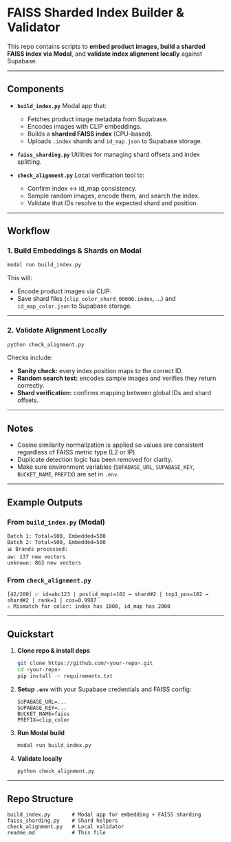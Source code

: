 # FAISS Sharded Index Builder & Validator

This repo contains scripts to **embed product images, build a sharded FAISS index via Modal**, and **validate index alignment locally** against Supabase.

---

## Components

* **`build_index.py`**
  Modal app that:

  * Fetches product image metadata from Supabase.
  * Encodes images with CLIP embeddings.
  * Builds a **sharded FAISS index** (CPU-based).
  * Uploads `.index` shards and `id_map.json` to Supabase storage.

* **`faiss_sharding.py`**
  Utilities for managing shard offsets and index splitting.

* **`check_alignment.py`**
  Local verification tool to:

  * Confirm index ↔ id\_map consistency.
  * Sample random images, encode them, and search the index.
  * Validate that IDs resolve to the expected shard and position.

---

## Workflow

### 1. Build Embeddings & Shards on Modal

```bash
modal run build_index.py
```

This will:

* Encode product images via CLIP.
* Save shard files (`clip_color_shard_00000.index`, …) and `id_map_color.json` to Supabase storage.

---

### 2. Validate Alignment Locally

```bash
python check_alignment.py
```

Checks include:

* **Sanity check:** every index position maps to the correct ID.
* **Random search test:** encodes sample images and verifies they return correctly.
* **Shard verification:** confirms mapping between global IDs and shard offsets.

---

## Notes

* Cosine similarity normalization is applied so values are consistent regardless of FAISS metric type (L2 or IP).
* Duplicate detection logic has been removed for clarity.
* Make sure environment variables (`SUPABASE_URL`, `SUPABASE_KEY`, `BUCKET_NAME`, `PREFIX`) are set in `.env`.

---

## Example Outputs

### From `build_index.py` (Modal)

```
Batch 1: Total=500, Embedded=500
Batch 2: Total=500, Embedded=500
📊 Brands processed:
aw: 137 new vectors
unknown: 863 new vectors
```

### From `check_alignment.py`

```
[42/200] ✅ id=abc123 | pos(id_map)=102 → shard#2 | top1_pos=102 → shard#2 | rank=1 | cos=0.9987
⚠️ Mismatch for color: index has 1000, id_map has 2000
```

---

## Quickstart

1. **Clone repo & install deps**

   ```bash
   git clone https://github.com/<your-repo>.git
   cd <your-repo>
   pip install -r requirements.txt
   ```

2. **Setup `.env`** with your Supabase credentials and FAISS config:

   ```
   SUPABASE_URL=...
   SUPABASE_KEY=...
   BUCKET_NAME=faiss
   PREFIX=clip_color
   ```

3. **Run Modal build**

   ```bash
   modal run build_index.py
   ```

4. **Validate locally**

   ```bash
   python check_alignment.py
   ```

---

## Repo Structure

```
build_index.py       # Modal app for embedding + FAISS sharding
faiss_sharding.py    # Shard helpers
check_alignment.py   # Local validator
readme.md            # This file
```

